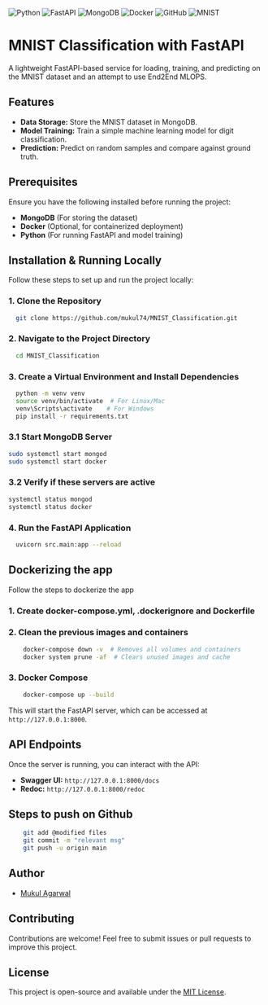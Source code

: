 ![Python](https://img.shields.io/badge/Python-3776AB?style=for-the-badge&logo=python&logoColor=white)
![FastAPI](https://img.shields.io/badge/FastAPI-009688?style=for-the-badge&logo=fastapi&logoColor=white)
![MongoDB](https://img.shields.io/badge/MongoDB-47A248?style=for-the-badge&logo=mongodb&logoColor=white)
![Docker](https://img.shields.io/badge/Docker-2496ED?style=for-the-badge&logo=docker&logoColor=white)
![GitHub](https://img.shields.io/badge/GitHub-181717?style=for-the-badge&logo=github&logoColor=white)
![MNIST](https://img.shields.io/badge/MNIST-blue?style=for-the-badge)


# MNIST Classification with FastAPI

A lightweight FastAPI-based service for loading, training, and predicting on the MNIST dataset and an attempt to use End2End MLOPS.

## Features

- **Data Storage:** Store the MNIST dataset in MongoDB.
- **Model Training:** Train a simple machine learning model for digit classification.
- **Prediction:** Predict on random samples and compare against ground truth.

## Prerequisites

Ensure you have the following installed before running the project:

- **MongoDB** (For storing the dataset)
- **Docker** (Optional, for containerized deployment)
- **Python** (For running FastAPI and model training)

## Installation & Running Locally

Follow these steps to set up and run the project locally:

### 1. Clone the Repository

```bash
  git clone https://github.com/mukul74/MNIST_Classification.git
```

### 2. Navigate to the Project Directory

```bash
  cd MNIST_Classification
```

### 3. Create a Virtual Environment and Install Dependencies

```bash
  python -m venv venv
  source venv/bin/activate  # For Linux/Mac
  venv\Scripts\activate    # For Windows
  pip install -r requirements.txt
```
### 3.1 Start MongoDB Server
```bash
sudo systemctl start mongod
sudo systemctl start docker
```

### 3.2 Verify if these servers are active
```bash
systemctl status mongod
systemctl status docker
```

### 4. Run the FastAPI Application

```bash
  uvicorn src.main:app --reload
```

## Dockerizing the app

Follow the steps to dockerize the app

### 1. Create docker-compose.yml, .dockerignore and Dockerfile
    

### 2. Clean the previous images and containers
```bash
    docker-compose down -v  # Removes all volumes and containers
    docker system prune -af  # Clears unused images and cache
```

### 3. Docker Compose
```bash
    docker-compose up --build
```

This will start the FastAPI server, which can be accessed at `http://127.0.0.1:8000`.

## API Endpoints

Once the server is running, you can interact with the API:

- **Swagger UI:** `http://127.0.0.1:8000/docs`
- **Redoc:** `http://127.0.0.1:8000/redoc`


## Steps to push on Github
```bash
    git add @modified files
    git commit -m "relevant msg"
    git push -u origin main
```

## Author

- [Mukul Agarwal](https://github.com/mukul74)

## Contributing

Contributions are welcome! Feel free to submit issues or pull requests to improve this project.

## License

This project is open-source and available under the [MIT License](LICENSE).

